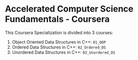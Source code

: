 # Accelerated Computer Science Fundamentals - Coursera

This Coursera Specialization is divided into 3 courses:
1. Object Oriented Data Structures in C++: `01_OOP`
2. Ordered Data Structures in C++: `02_Ordered_DS`
3. Unordered Data Structures in C++: `03_Unordered_DS`
